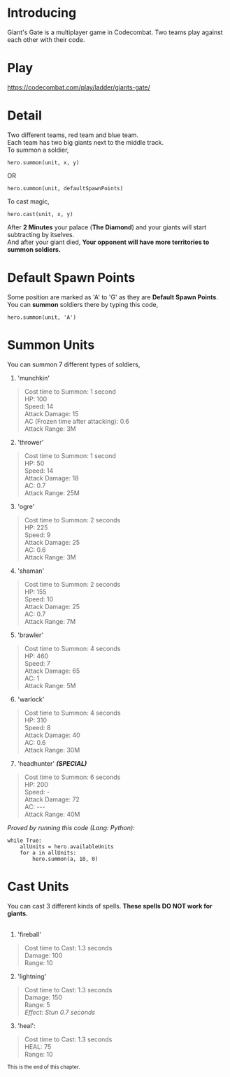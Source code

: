 # **Introducing**
Giant's Gate is a multiplayer game in Codecombat. Two teams play against each other with their code. <br />

# **Play**
https://codecombat.com/play/ladder/giants-gate/

# **Detail**
Two different teams, red team and blue team. <br />
Each team has two big giants next to the middle track. <br />
To summon a soldier, 
```
hero.summon(unit, x, y)
```
OR <br />
```
hero.summon(unit, defaultSpawnPoints)
```
To cast magic,
```
hero.cast(unit, x, y)
```
After **2 Minutes** your palace (**The Diamond**) and your giants will start subtracting by itselves. <br />
And after your giant died, **Your opponent will have more territories to summon soldiers.**

# **Default Spawn Points**
Some position are marked as 'A' to 'G' as they are **Default Spawn Points**. <br />
You can **summon** soldiers there by typing this code,
```
hero.summon(unit, 'A')
```
# **Summon Units**
You can summon 7 different types of soldiers, <br />
1. 'munchkin'
> Cost time to Summon: 1 second <br />
> HP: 100 <br />
> Speed: 14 <br />
> Attack Damage: 15 <br />
> AC (Frozen time after attacking): 0.6 <br />
> Attack Range: 3M

2. 'thrower'
> Cost time to Summon: 1 second <br />
> HP: 50 <br />
> Speed: 14 <br />
> Attack Damage: 18 <br />
> AC: 0.7 <br />
> Attack Range: 25M

3. 'ogre'
> Cost time to Summon: 2 seconds <br />
> HP: 225 <br />
> Speed: 9 <br />
> Attack Damage: 25 <br />
> AC: 0.6 <br />
> Attack Range: 3M

4. 'shaman'
> Cost time to Summon: 2 seconds <br />
> HP: 155 <br />
> Speed: 10 <br />
> Attack Damage: 25 <br />
> AC: 0.7 <br />
> Attack Range: 7M

5. 'brawler'
> Cost time to Summon: 4 seconds <br />
> HP: 460 <br />
> Speed: 7 <br />
> Attack Damage: 65 <br />
> AC: 1 <br />
> Attack Range: 5M

6. 'warlock'
> Cost time to Summon: 4 seconds <br />
> HP: 310 <br />
> Speed: 8 <br />
> Attack Damage: 40 <br />
> AC: 0.6 <br />
> Attack Range: 30M

7. 'headhunter'  ***(SPECIAL)***
> Cost time to Summon: 6 seconds <br />
> HP: 200 <br />
> Speed: - <br />
> Attack Damage: 72 <br />
> AC: --- <br />
> Attack Range: 40M

*Proved by running this code (Lang: Python):* <br />

```
while True:
    allUnits = hero.availableUnits
    for a in allUnits:
        hero.summon(a, 10, 0)
```


# **Cast Units**
You can cast 3 different kinds of spells. **These spells DO NOT work for giants.** <br />
<br />
1. 'fireball'
> Cost time to Cast: 1.3 seconds <br />
> Damage: 100 <br />
> Range: 10 <br />

2. 'lightning'
> Cost time to Cast: 1.3 seconds <br />
> Damage: 150 <br />
> Range: 5 <br />
> *Effect: Stun 0.7 seconds*

3. 'heal': <br />
> Cost time to Cast: 1.3 seconds <br />
> HEAL: 75 <br />
> Range: 10 <br />

<sup>This is the end of this chapter.</sup>
